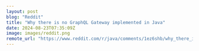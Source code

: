 ```yaml
---
layout: post
blog: "Reddit"
title: "Why there is no GraphQL Gateway implemented in Java"
date: 2024-08-23T07:35:09Z
image: images/reddit.png
remote_url: "https://www.reddit.com/r/java/comments/1ez6shb/why_there_is_no_graphql_gateway_implemented_in/"
---
```

